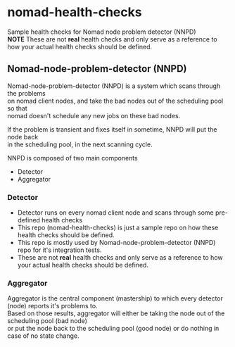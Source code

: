 # nomad-health-checks
Sample health checks for Nomad node problem detector (NNPD)<br/>
**NOTE** These are not **real** health checks and only serve as a reference to how your actual
health checks should be defined.

## Nomad-node-problem-detector (NNPD)

Nomad-node-problem-detector (NNPD) is a system which scans through the problems<br/>
on nomad client nodes, and take the bad nodes out of the scheduling pool so that<br/>
nomad doesn't schedule any new jobs on these bad nodes. 

If the problem is transient and fixes itself in sometime, NNPD will put the node back<br/>
in the scheduling pool, in the next scanning cycle.

NNPD is composed of two main components
- Detector
- Aggregator

### Detector

- Detector runs on every nomad client node and scans through some pre-defined health checks<br/>
- This repo (nomad-health-checks) is just a sample repo on how these health checks should be defined.<br/>
- This repo is mostly used by Nomad-node-problem-detector (NNPD) repo for it's integration tests.<br/>
- These are not **real** health checks and only serve as a reference to how your actual health checks should be defined.

### Aggregator

Aggregator is the central component (mastership) to which every detector (node) reports it's problems to.<br/>
Based on those results, aggregator will either be taking the node out of the scheduling pool (bad node)<br/>
or put the node back to the scheduling pool (good node) or do nothing in case of no state change.
